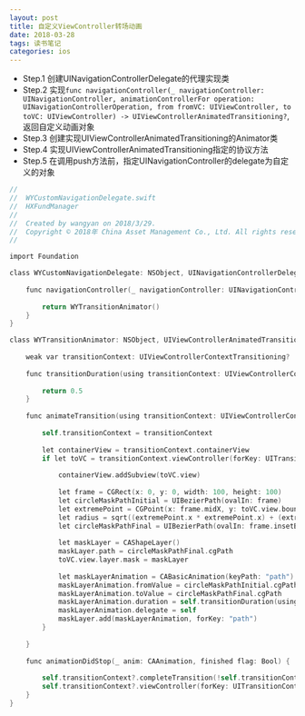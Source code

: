 ```yaml
---
layout: post
title: 自定义ViewController转场动画
date: 2018-03-28
tags: 读书笔记
categories: ios
---
```


- Step.1 创建UINavigationControllerDelegate的代理实现类
- Step.2 实现```func navigationController(_ navigationController: UINavigationController, animationControllerFor operation: UINavigationControllerOperation, from fromVC: UIViewController, to toVC: UIViewController) -> UIViewControllerAnimatedTransitioning?```,返回自定义动画对象
- Step.3 创建实现UIViewControllerAnimatedTransitioning的Animator类
- Step.4 实现UIViewControllerAnimatedTransitioning指定的协议方法
- Step.5 在调用push方法前，指定UINavigationController的delegate为自定义的对象

```Objective-C
//
//  WYCustomNavigationDelegate.swift
//  HXFundManager
//
//  Created by wangyan on 2018/3/29.
//  Copyright © 2018年 China Asset Management Co., Ltd. All rights reserved.
//

import Foundation

class WYCustomNavigationDelegate: NSObject, UINavigationControllerDelegate {
    
    func navigationController(_ navigationController: UINavigationController, animationControllerFor operation: UINavigationControllerOperation, from fromVC: UIViewController, to toVC: UIViewController) -> UIViewControllerAnimatedTransitioning? {
        
        return WYTransitionAnimator()
    }
}

class WYTransitionAnimator: NSObject, UIViewControllerAnimatedTransitioning, CAAnimationDelegate {
    
    weak var transitionContext: UIViewControllerContextTransitioning?
    
    func transitionDuration(using transitionContext: UIViewControllerContextTransitioning?) -> TimeInterval {
        
        return 0.5
    }
    
    func animateTransition(using transitionContext: UIViewControllerContextTransitioning) {
        
        self.transitionContext = transitionContext
        
        let containerView = transitionContext.containerView
        if let toVC = transitionContext.viewController(forKey: UITransitionContextViewControllerKey.to) {
            
            containerView.addSubview(toVC.view)
            
            let frame = CGRect(x: 0, y: 0, width: 100, height: 100)
            let circleMaskPathInitial = UIBezierPath(ovalIn: frame)
            let extremePoint = CGPoint(x: frame.midX, y: toVC.view.bounds.height - frame.midY)
            let radius = sqrt((extremePoint.x * extremePoint.x) + (extremePoint.y * extremePoint.y))
            let circleMaskPathFinal = UIBezierPath(ovalIn: frame.insetBy(dx: -radius, dy: -radius))
            
            let maskLayer = CAShapeLayer()
            maskLayer.path = circleMaskPathFinal.cgPath
            toVC.view.layer.mask = maskLayer
            
            let maskLayerAnimation = CABasicAnimation(keyPath: "path")
            maskLayerAnimation.fromValue = circleMaskPathInitial.cgPath
            maskLayerAnimation.toValue = circleMaskPathFinal.cgPath
            maskLayerAnimation.duration = self.transitionDuration(using: transitionContext)
            maskLayerAnimation.delegate = self
            maskLayer.add(maskLayerAnimation, forKey: "path")
        }
        
    }
    
    func animationDidStop(_ anim: CAAnimation, finished flag: Bool) {
        
        self.transitionContext?.completeTransition(!self.transitionContext!.transitionWasCancelled)
        self.transitionContext?.viewController(forKey: UITransitionContextViewControllerKey.to)?.view.layer.mask = nil
    }
}
```